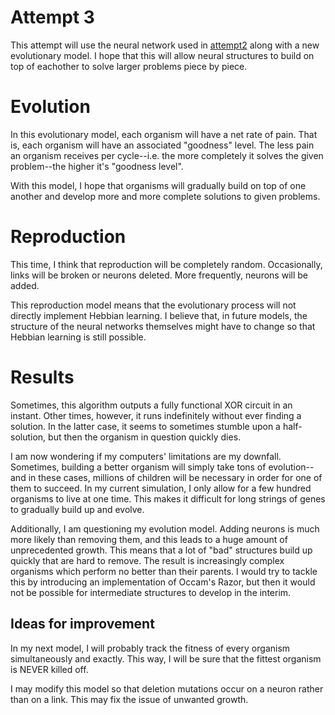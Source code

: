# Attempt 3

This attempt will use the neural network used in [attempt2](../attempt2) along with a new evolutionary model. I hope that this will allow neural structures to build on top of eachother to solve larger problems piece by piece.

# Evolution

In this evolutionary model, each organism will have a net rate of pain. That is, each organism will have an associated "goodness" level. The less pain an organism receives per cycle--i.e. the more completely it solves the given problem--the higher it's "goodness level".

With this model, I hope that organisms will gradually build on top of one another and develop more and more complete solutions to given problems.

# Reproduction

This time, I think that reproduction will be completely random. Occasionally, links will be broken or neurons deleted. More frequently, neurons will be added.

This reproduction model means that the evolutionary process will not directly implement Hebbian learning. I believe that, in future models, the structure of the neural networks themselves might have to change so that Hebbian learning is still possible.

# Results

Sometimes, this algorithm outputs a fully functional XOR circuit in an instant. Other times, however, it runs indefinitely without ever finding a solution. In the latter case, it seems to sometimes stumble upon a half-solution, but then the organism in question quickly dies.

I am now wondering if my computers' limitations are my downfall. Sometimes, building a better organism will simply take tons of evolution--and in these cases, millions of children will be necessary in order for one of them to succeed. In my current simulation, I only allow for a few hundred organisms to live at one time. This makes it difficult for long strings of genes to gradually build up and evolve.

Additionally, I am questioning my evolution model. Adding neurons is much more likely than removing them, and this leads to a huge amount of unprecedented growth. This means that a lot of "bad" structures build up quickly that are hard to remove. The result is increasingly complex organisms which perform no better than their parents. I would try to tackle this by introducing an implementation of Occam's Razor, but then it would not be possible for intermediate structures to develop in the interim.

## Ideas for improvement

In my next model, I will probably track the fitness of every organism simultaneously and exactly. This way, I will be sure that the fittest organism is NEVER killed off.

I may modify this model so that deletion mutations occur on a neuron rather than on a link. This may fix the issue of unwanted growth.
